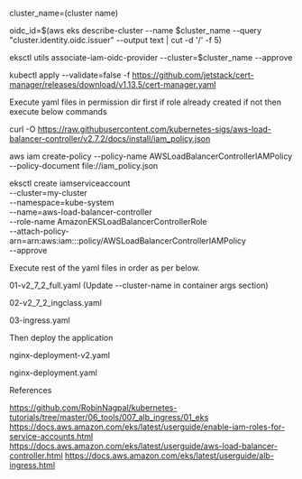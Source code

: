 cluster_name=(cluster name)

oidc_id=$(aws eks describe-cluster --name $cluster_name --query "cluster.identity.oidc.issuer" --output text | cut -d '/' -f 5)

eksctl utils associate-iam-oidc-provider --cluster=$cluster_name --approve

kubectl apply --validate=false -f https://github.com/jetstack/cert-manager/releases/download/v1.13.5/cert-manager.yaml

Execute yaml files in permission dir first if role already created if not then execute below commands

curl -O https://raw.githubusercontent.com/kubernetes-sigs/aws-load-balancer-controller/v2.7.2/docs/install/iam_policy.json

aws iam create-policy --policy-name AWSLoadBalancerControllerIAMPolicy --policy-document file://iam_policy.json

eksctl create iamserviceaccount \
  --cluster=my-cluster \
  --namespace=kube-system \
  --name=aws-load-balancer-controller \
  --role-name AmazonEKSLoadBalancerControllerRole \
  --attach-policy-arn=arn:aws:iam::<AWS-Account-ID>:policy/AWSLoadBalancerControllerIAMPolicy \
  --approve

Execute rest of the yaml files in order as per below.

01-v2_7_2_full.yaml (Update --cluster-name in container args section)

02-v2_7_2_ingclass.yaml

03-ingress.yaml

Then deploy the application

nginx-deployment-v2.yaml

nginx-deployment.yaml

References

https://github.com/RobinNagpal/kubernetes-tutorials/tree/master/06_tools/007_alb_ingress/01_eks
https://docs.aws.amazon.com/eks/latest/userguide/enable-iam-roles-for-service-accounts.html
https://docs.aws.amazon.com/eks/latest/userguide/aws-load-balancer-controller.html 
https://docs.aws.amazon.com/eks/latest/userguide/alb-ingress.html
